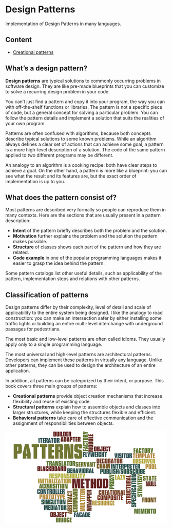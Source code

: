 # Design Patterns

Implementation of Design Patterns in many languages.

## Content

* [Creational patterns](creational-patterns)

## What’s a design pattern?

__Design patterns__ are typical solutions to commonly occurring problems in software design. They are like pre-made blueprints that you can customize to solve a recurring design problem in your code.

You can’t just find a pattern and copy it into your program, the way you can with off-the-shelf functions or libraries. The pattern is not a specific piece of code, but a general concept for solving a particular problem. You can follow the pattern details and implement a solution that suits the realities of your own program.

Patterns are often confused with algorithms, because both concepts describe typical solutions to some known problems. While an algorithm always defines a clear set of actions that can achieve some goal, a pattern is a more high-level description of a solution. The code of the same pattern applied to two different programs may be different.

An analogy to an algorithm is a cooking recipe: both have clear steps to achieve a goal. On the other hand, a pattern is more like a blueprint: you can see what the result and its features are, but the exact order of implementation is up to you.

## What does the pattern consist of?

Most patterns are described very formally so people can reproduce them in many contexts. Here are the sections that are usually present in a pattern description:

* __Intent__ of the pattern briefly describes both the problem and the solution.
* __Motivation__ further explains the problem and the solution the pattern makes possible.
* __Structure__ of classes shows each part of the pattern and how they are related.
* __Code example__ in one of the popular programming languages makes it easier to grasp the idea behind the pattern.

Some pattern catalogs list other useful details, such as applicability of the pattern, implementation steps and relations with other patterns.

## Classification of patterns

Design patterns differ by their complexity, level of detail and scale of applicability to the entire system being designed. I like the analogy to road construction: you can make an intersection safer by either installing some traffic lights or building an entire multi-level interchange with underground passages for pedestrians.

The most basic and low-level patterns are often called idioms. They usually apply only to a single programming language.

The most universal and high-level patterns are architectural patterns. Developers can implement these patterns in virtually any language. Unlike other patterns, they can be used to design the architecture of an entire application.

In addition, all patterns can be categorized by their intent, or purpose. This book covers three main groups of patterns:

* __Creational patterns__ provide object creation mechanisms that increase flexibility and reuse of existing code.
* __Structural patterns__ explain how to assemble objects and classes into larger structures, while keeping the structures flexible and efficient.
* __Behavioral patterns__ take care of effective communication and the assignment of responsibilities between objects.

![Design Patterns](/images/design-patterns.png)
